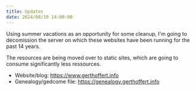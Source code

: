 ```yaml
---
title: Updates
date: 2024/08/10 14:00:00
---
```


Using summer vacations as an opportunity for some cleanup, I'm going to decomission the server on which these websites have been running for the past 14 years.

The resources are being moved over to static sites, which are going to consume significantly less ressources.

* Website/blog: https://www.gerthoffert.info
* Genealogy/gedcome file: https://genealogy.gerthoffert.info
